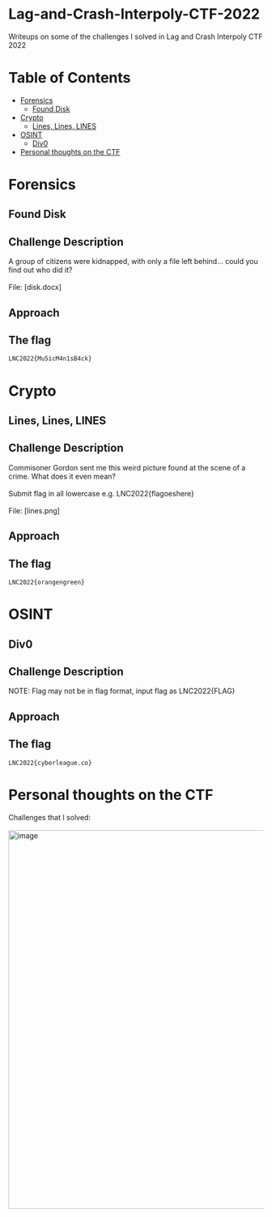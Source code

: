 # Lag-and-Crash-Interpoly-CTF-2022
Writeups on some of the challenges I solved in Lag and Crash Interpoly CTF 2022

# Table of Contents
* [Forensics](https://github.com/ZYChua02/Lag-and-Crash-Interpoly-CTF-2022#forensics)
  * [Found Disk](https://github.com/ZYChua02/Lag-and-Crash-Interpoly-CTF-2022#found-disk)
* [Crypto](https://github.com/ZYChua02/Lag-and-Crash-Interpoly-CTF-2022#crypto)
  * [Lines, Lines, LINES](https://github.com/ZYChua02/Lag-and-Crash-Interpoly-CTF-2022#lines-lines-lines)
* [OSINT](https://github.com/ZYChua02/Lag-and-Crash-Interpoly-CTF-2022#osint)
  * [Div0](https://github.com/ZYChua02/Lag-and-Crash-Interpoly-CTF-2022#div0)
* [Personal thoughts on the CTF](https://github.com/ZYChua02/Lag-and-Crash-Interpoly-CTF-2022#personal-thoughts-on-the-ctf)
# Forensics
## Found Disk
## Challenge Description
A group of citizens were kidnapped, with only a file left behind... could you find out who did it?
</br>
</br>
File: [disk.docx]
## Approach
## The flag
`LNC2022{Mu5icM4n1sB4ck}`
# Crypto
## Lines, Lines, LINES
## Challenge Description
Commisoner Gordon sent me this weird picture found at the scene of a crime. What does it even mean?
</br>
</br>
Submit flag in all lowercase e.g. LNC2022{flagoeshere}
</br>
</br>
File: [lines.png]
## Approach
## The flag
`LNC2022{orangengreen}`
# OSINT
## Div0
## Challenge Description
NOTE: Flag may not be in flag format, input flag as LNC2022{FLAG}
## Approach
## The flag
`LNC2022{cyberleague.co}`
# Personal thoughts on the CTF
Challenges that I solved:
</br>
</br>
<img width="748" alt="image" src="https://user-images.githubusercontent.com/65858555/160087060-e073f635-8ebc-4737-a269-2ffa7cb265a6.png">

